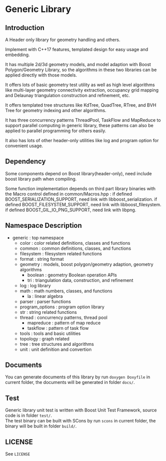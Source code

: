 # Generic Library

## Introduction
A Header only library for geometry handling and others.

Implement with C++17 features, templated design for easy usage and embedding.

It has multiple 2d/3d geometry models, and model adaption with Boost Polygon/Geometry Library, so the algorithms in these two libraries can be applied directly with those models.

It offers lots of basic geometry test utility as well as high level algorithms like multi-layer geometry connectivity extraction, occupancy grid mapping and Delaunay triangulation construction and refinement, etc.

It offers templated tree structures like KdTree, QuadTree, RTree, and BVH Tree for geometry indexing and other algorithms.

It has three concurrency patterns ThreadPool, TaskFlow and MapReduce to support parallel computing in generic library, these patterns can also be applied to parallel programming for others easily.

It also has lots of other header-only utilities like log and program option for convenient usage.

## Dependency
Some components depend on Boost library(header-only), need include boost library path when compiling.

Some function implementation depends on third part library binaries with the Macro control defined in common/Macros.hpp :
if defined BOOST_SERIALIZATION_SUPPORT, need link with libboost_serialization.
if defined BOOST_FILESYSTEM_SUPPORT, need link with libboost_filesystem.
if defined BOOST_GIL_IO_PNG_SUPPORT, need link with libpng.

## Namespace Description
+ generic                       : top namespace 
    + color                     : color related definitions, classes and functions  
    + common                    : common definitions, classes, and functions  
    + filesystem                : filesystem related functions  
    + format	                : string format  
    + geometry                  : models, boost polygon/geometry adaption, geometry algorithms   
        + boolean     	        : geometry Boolean operation APIs    
	    + tri			        : triangulation data, construction, and refinement     
    + log 				        : log library  
    + math				        : math numbers, classes, and functions  
	    + la			        : linear algebra  
    + parser 			        : parser functions  
    + program_options		    : program option library  
    + str				        : string related functions  
    + thread			        : concurrency patterns, thread pool  
	    + mapreduce		        : pattern of map reduce     
	    + taskflow		        : pattern of task flow  
    + tools				        : tools and basic utilities  
    + topology			        : graph related  
    + tree				        : tree structures and algorithms  
    + unit				        : unit definition and convertion

## Documents
You can generate documents of this library by run `doxygen Doxyfile` in current folder, the documents will be generated in folder `docs/`.  

## Test
Generic library unit test is written with Boost Unit Test Framework, source code is in folder `test/`.  
The test binary can be built with SCons by run `scons` in current folder, the binary will be built in folder `build/`.

## LICENSE
See `LICENSE`
